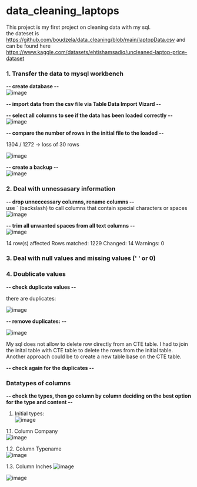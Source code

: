 # data_cleaning_laptops  
This project is my first project on cleaning data with my sql.  
the dateset is https://github.com/boudzela/data_cleaning/blob/main/laptopData.csv and can be found here  https://www.kaggle.com/datasets/ehtishamsadiq/uncleaned-laptop-price-dataset


###  1. Transfer the data to mysql workbench  

**--  create database  --**  
![image](https://github.com/user-attachments/assets/a6a47800-dbfa-4d46-be17-37083c753050)

**--  import data from the csv file via Table Data Import Vizard --**  

**--  select all columns to see if the data has been loaded correctly --** 
![image](https://github.com/user-attachments/assets/1d88c02e-ffd6-4616-a294-922b53253b1c)

**--  compare the number of rows in the initial file to the loaded  --**   

1304 / 1272 -> loss of 30 rows

![image](https://github.com/user-attachments/assets/4b48bfbf-422b-417c-b0e7-6c481ba71e8c)

**--  create a backup --**  
![image](https://github.com/user-attachments/assets/83346732-6952-4eb1-88b9-093fdde049a9)


### 2. Deal with unnessasary information

**-- drop unneccessary columns, rename columns --**  
use ` (backslash) to call columns that contain special characters or spaces  
![image](https://github.com/user-attachments/assets/b0a8721d-77ab-43de-8be4-b448fe626086)

**-- trim all unwanted spaces from all text columns --**   
![image](https://github.com/user-attachments/assets/a9069ddb-925d-4bd7-a1e5-9ef05ddd3078)  

14 row(s) affected Rows matched: 1229  Changed: 14  Warnings: 0


### 3. Deal with null values and missing values (' ' or 0)  



### 4. Doublicate values

**-- check duplicate values --**    

there are duplicates:

![image](https://github.com/user-attachments/assets/be437edc-8e00-4c69-a067-0805b47bbd98)

**-- remove duplicates: --**   

![image](https://github.com/user-attachments/assets/b4f03ee0-bb78-47e2-be2b-16f7bdf85f0d)

My sql does not allow to delete row  directly from an CTE table. I had to join the inital table with CTE table to delete the rows from the initial table. Another approach could be to create a new table base on  the CTE table.  

**-- check again for the duplicates --** 


### Datatypes of columns  
**-- check the types, then go column by column deciding on the best option for the type and content --**  

1. Initial types:  
![image](https://github.com/user-attachments/assets/b7b2ce6e-9720-4b54-89ad-111a2802aa5e)  

1.1. Column Company  
![image](https://github.com/user-attachments/assets/04fe0671-75cf-4381-bbf6-5cad6f9a1513)

1.2. Column Typename  
![image](https://github.com/user-attachments/assets/50f6c821-3033-44ef-9d17-e5a5e0cd8dbd)

1.3. Column Inches
![image](https://github.com/user-attachments/assets/039deffa-fd0d-4660-b9bf-d83b48bde548)


![image](https://github.com/user-attachments/assets/b3e5672b-9c81-43db-9b5f-4161d70a210e)






